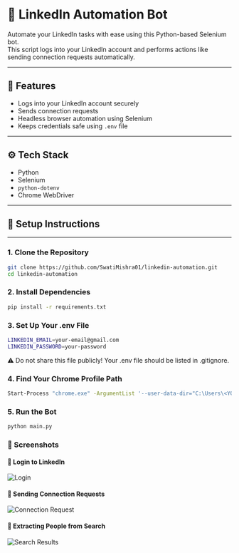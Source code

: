 # 🔗 LinkedIn Automation Bot

Automate your LinkedIn tasks with ease using this Python-based Selenium bot.  
This script logs into your LinkedIn account and performs actions like sending connection requests automatically.

---

## 🚀 Features

- Logs into your LinkedIn account securely
- Sends connection requests
- Headless browser automation using Selenium
- Keeps credentials safe using `.env` file

---

## ⚙️ Tech Stack

- Python
- Selenium
- `python-dotenv`
- Chrome WebDriver

---

## 🔐 Setup Instructions

---

### 1. Clone the Repository

```bash
git clone https://github.com/SwatiMishra01/linkedin-automation.git
cd linkedin-automation
```
### 2. Install Dependencies
```bash
pip install -r requirements.txt
```
### 3. Set Up Your .env File
```bash
LINKEDIN_EMAIL=your-email@gmail.com
LINKEDIN_PASSWORD=your-password
```
⚠️ Do not share this file publicly! Your .env file should be listed in .gitignore.

### 4. Find Your Chrome Profile Path
```bash
Start-Process "chrome.exe" -ArgumentList '--user-data-dir="C:\Users\<YOUR USERNAME>\AppData\Local\Google\Chrome\User Data"', '--profile-directory="<PROFILE>"'

```
### 5. Run the Bot
```bash
python main.py

```



### 📸 Screenshots

#### 🔐 Login to LinkedIn
![Login](./screenshots/login.png)

#### 📨 Sending Connection Requests
![Connection Request](./screenshots/connect.png)

#### 📄 Extracting People from Search
![Search Results](./screenshots/search.png)

